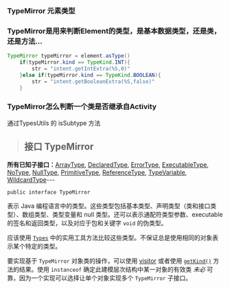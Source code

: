 ### TypeMirror 元素类型

### TypeMirror是用来判断Element的类型，是基本数据类型，还是类，还是方法…

```java
TypeMirror typeMirror = element.asType()
    if(typeMirror.kind == TypeKind.INT){
        str = "intent.getIntExtra(%S,0)"
    }else if(typeMirror.kind == TypeKind.BOOLEAN){
        str = "intent.getBooleanExtra(%S,false)"
    }
```

### TypeMirror怎么判断一个类是否继承自Activity

通过TypesUtils 的 isSubtype 方法

[]()

[]()

[]()

[]()
[]()

[]()
[]()
[]()
[]()
[]()
[]()
[]()
[]()
[]()
[]()

> ## 接口 TypeMirror

**所有已知子接口：**[ArrayType](https://download.oracle.com/technetwork/java/javase/6/docs/zh/api/javax/lang/model/type/ArrayType.html "javax.lang.model.type 中的接口"), [DeclaredType](https://download.oracle.com/technetwork/java/javase/6/docs/zh/api/javax/lang/model/type/DeclaredType.html "javax.lang.model.type 中的接口"), [ErrorType](https://download.oracle.com/technetwork/java/javase/6/docs/zh/api/javax/lang/model/type/ErrorType.html "javax.lang.model.type 中的接口"), [ExecutableType](https://download.oracle.com/technetwork/java/javase/6/docs/zh/api/javax/lang/model/type/ExecutableType.html "javax.lang.model.type 中的接口"), [NoType](https://download.oracle.com/technetwork/java/javase/6/docs/zh/api/javax/lang/model/type/NoType.html "javax.lang.model.type 中的接口"), [NullType](https://download.oracle.com/technetwork/java/javase/6/docs/zh/api/javax/lang/model/type/NullType.html "javax.lang.model.type 中的接口"), [PrimitiveType](https://download.oracle.com/technetwork/java/javase/6/docs/zh/api/javax/lang/model/type/PrimitiveType.html "javax.lang.model.type 中的接口"), [ReferenceType](https://download.oracle.com/technetwork/java/javase/6/docs/zh/api/javax/lang/model/type/ReferenceType.html "javax.lang.model.type 中的接口"), [TypeVariable](https://download.oracle.com/technetwork/java/javase/6/docs/zh/api/javax/lang/model/type/TypeVariable.html "javax.lang.model.type 中的接口"), [WildcardType](https://download.oracle.com/technetwork/java/javase/6/docs/zh/api/javax/lang/model/type/WildcardType.html "javax.lang.model.type 中的接口")---

```
public interface TypeMirror
```

表示 Java 编程语言中的类型。这些类型包括基本类型、声明类型（类和接口类型）、数组类型、类型变量和 null 类型。还可以表示通配符类型参数、executable 的签名和返回类型，以及对应于包和关键字 `void` 的伪类型。

应该使用 [`Types`](https://download.oracle.com/technetwork/java/javase/6/docs/zh/api/javax/lang/model/util/Types.html "javax.lang.model.util 中的接口") 中的实用工具方法比较这些类型。不保证总是使用相同的对象表示某个特定的类型。

要实现基于 `TypeMirror` 对象类的操作，可以使用 [visitor](https://download.oracle.com/technetwork/java/javase/6/docs/zh/api/javax/lang/model/type/TypeVisitor.html "javax.lang.model.type 中的接口") 或者使用 [`getKind()`](https://download.oracle.com/technetwork/java/javase/6/docs/zh/api/javax/lang/model/type/TypeMirror.html#getKind()) 方法的结果。使用 `instanceof` 确定此建模层次结构中某一对象的有效类 *未必* 可靠，因为一个实现可以选择让单个对象实现多个 `TypeMirror` 子接口。











